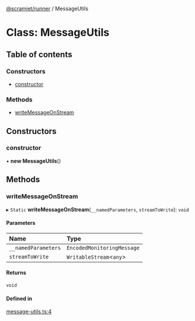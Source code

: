 [@scramjet/runner](../README.md) / MessageUtils

# Class: MessageUtils

## Table of contents

### Constructors

- [constructor](messageutils.md#constructor)

### Methods

- [writeMessageOnStream](messageutils.md#writemessageonstream)

## Constructors

### constructor

• **new MessageUtils**()

## Methods

### writeMessageOnStream

▸ `Static` **writeMessageOnStream**(`__namedParameters`, `streamToWrite`): `void`

#### Parameters

| Name | Type |
| :------ | :------ |
| `__namedParameters` | `EncodedMonitoringMessage` |
| `streamToWrite` | `WritableStream`<`any`\> |

#### Returns

`void`

#### Defined in

[message-utils.ts:4](https://github.com/scramjetorg/transform-hub/blob/HEAD/packages/runner/src/message-utils.ts#L4)
